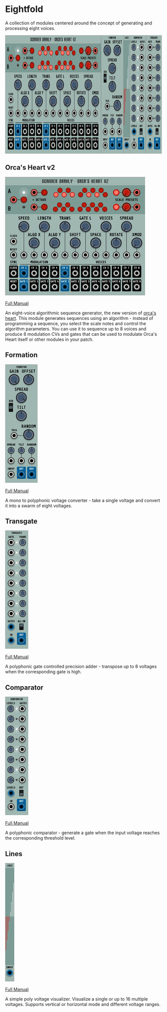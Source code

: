# Eightfold

A collection of modules centered around the concept of generating and processing eight voices.

<img src="https://github.com/scanner-darkly/eightfold-docs/blob/main/images/family.jpg?raw=true" alt="all module plates" width="736" height="380" />

## Orca's Heart v2

<img src="https://github.com/scanner-darkly/eightfold-docs/blob/main/images/orcas_heart_v2_panel.jpg?raw=true" alt="orca's heart v2 panel" width="450" height="380" />

[Full Manual](https://github.com/scanner-darkly/eightfold/wiki/Orca's-Heart-v2)

An eight-voice algorithmic sequence generator, the new version of [orca's heart](https://github.com/scanner-darkly/vcv-collection-one?tab=readme-ov-file#orcas-heart).
This module generates sequences using an algorithm - instead of programming a sequence, you select the scale notes and control the algorithm parameters. You can use
it to sequence up to 8 voices and produce 8 modulation CVs and gates that can be used to modulate Orca's Heart itself or other modules in your patch.

## Formation

<img src="https://github.com/scanner-darkly/eightfold-docs/blob/main/images/formation_panel.jpg?raw=true" alt="formation panel" width="104" height="380" />

[Full Manual](https://github.com/scanner-darkly/eightfold/wiki/Formation)

A mono to polyphonic voltage converter - take a single voltage and convert it into a swarm of eight voltages.

## Transgate

<img src="https://github.com/scanner-darkly/eightfold-docs/blob/main/images/transgate_panel.jpg?raw=true" alt="transgate panel" width="74" height="380" />

[Full Manual](https://github.com/scanner-darkly/eightfold/wiki/Transgate)

A polyphonic gate controlled precision adder - transpose up to 8 voltages when the corresponding gate is high.

## Comparator

<img src="https://github.com/scanner-darkly/eightfold-docs/blob/main/images/comparator_panel.jpg?raw=true" alt="comparator panel" width="74" height="380" />

[Full Manual](https://github.com/scanner-darkly/eightfold/wiki/Comparator)

A polyphonic comparator - generate a gate when the input voltage reaches the corresponding threshold level.

## Lines

<img src="https://github.com/scanner-darkly/eightfold-docs/blob/main/images/lines_panel.jpg?raw=true" alt="lines panel" width="29" height="380" />

[Full Manual](https://github.com/scanner-darkly/eightfold/wiki/Lines)

A simple poly voltage visualizer. Visualize a single or up to 16 multiple voltages. Supports vertical or horizontal mode and different voltage ranges.
